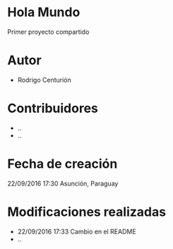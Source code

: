 # Hola Mundo
Primer proyecto compartido

# Autor
- Rodrigo Centurión

# Contribuidores
- ..
- ..

# Fecha de creación
22/09/2016 17:30 Asunción, Paraguay

# Modificaciones realizadas
- 22/09/2016 17:33 Cambio en el README
- ..
